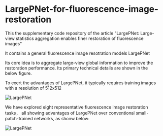 # LargePNet-for-fluorescence-image-restoration

This the supplementary code repository of the article "LargePNet: Large-view statistics aggregation enables finer restoration of fluorescence images"

It contains a general fluorescence image resotration models LargePNet

Its core idea is to aggregate large-view global information to improve the restoration performance. Its primary technical details are shown in the below figure.

To exert the advantages of LargePNet, it typically requires training images with a resolution of 512x512

![LargePNet](./Image/1.png)

We have explored eight representative fluorescence image restoration tasks， all showing advantages of LargePNet over conventional small-patch-trained networks, as shonw below:

![LargePNet](./Image/2.png)


